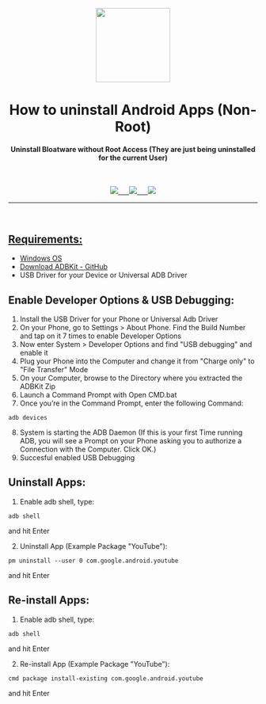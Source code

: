 <p align="center"><img src="https://github.com/K3V1991/How-to-uninstall-Android-Apps-Non-Root/blob/main/Clean.png" width="150"></a>
<h1 align="center"><b>How to uninstall Android Apps (Non-Root)</b></h1>
<h4 align="center">Uninstall Bloatware without Root Access (They are just being uninstalled for the current User)</h4>
<br />
<p align="center">
<a href="https://ko-fi.com/k3v1991" alt="Ko-fi"><img src="https://img.shields.io/badge/Ko--fi-F16061?style=for-the-badge&logo=ko-fi&logoColor=white"> &emsp;
<a href="https://www.paypal.com/cgi-bin/webscr?cmd=_s-xclick&hosted_button_id=HW8B98TVDLKWA" alt="PayPal"><img src="https://img.shields.io/badge/PayPal-00457C?style=for-the-badge&logo=paypal&logoColor=white"> &emsp;
<a href="https://github.com/K3V1991/Donate-Crypto/blob/main/README.md" alt="Crypto"><img src="https://img.shields.io/badge/Bitcoin-000?style=for-the-badge&logo=bitcoin&logoColor=white">
</p>
<hr />
<br />

## Requirements:
* Windows OS
* Download ADBKit - [GitHub](https://github.com/K3V1991/ADBKit)
* USB Driver for your Device or Universal ADB Driver

## Enable Developer Options & USB Debugging:
1. Install the USB Driver for your Phone or Universal Adb Driver
2. On your Phone, go to Settings > About Phone. Find the Build Number and tap on it 7 times to enable Developer Options
3. Now enter System > Developer Options and find "USB debugging" and enable it
4. Plug your Phone into the Computer and change it from "Charge only" to "File Transfer" Mode
5. On your Computer, browse to the Directory where you extracted the ADBKit Zip
6. Launch a Command Prompt with Open CMD.bat
7. Once you’re in the Command Prompt, enter the following Command: 
```
adb devices
```
8. System is starting the ADB Daemon (If this is your first Time running ADB, you will see a Prompt on your Phone asking you to authorize a Connection with the Computer. Click OK.)
9. Succesful enabled USB Debugging

## Uninstall Apps: 
1. Enable adb shell, type:
```
adb shell
```
and hit Enter

2. Uninstall App (Example Package "YouTube"):
```
pm uninstall --user 0 com.google.android.youtube
```
and hit Enter
<br />

## Re-install Apps:
1. Enable adb shell, type:
```
adb shell
```
and hit Enter

2. Re-install App (Example Package "YouTube"):
```
cmd package install-existing com.google.android.youtube
```
and hit Enter
